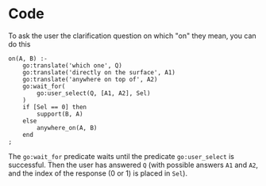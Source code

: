 # Code

To ask the user the clarification question on which "on" they mean, you can do this

    on(A, B) :-
        go:translate('which one', Q)
        go:translate('directly on the surface', A1)
        go:translate('anywhere on top of', A2)
        go:wait_for(
            go:user_select(Q, [A1, A2], Sel)
        )
        if [Sel == 0] then
            support(B, A)
        else
            anywhere_on(A, B)
        end
    ;

The `go:wait_for` predicate waits until the predicate `go:user_select` is successful. Then the user has answered `Q` (with possible answers `A1` and `A2`, and the index of the response (0 or 1) is placed in `Sel`).

